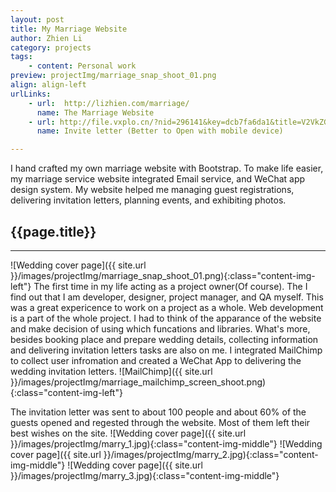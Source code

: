```yaml
---
layout: post
title: My Marriage Website
author: Zhien Li
category: projects
tags:
    - content: Personal work
preview: projectImg/marriage_snap_shoot_01.png
align: align-left
urlLinks:
    - url:  http://lizhien.com/marriage/
      name: The Marriage Website
    - url: http://file.vxplo.cn/?nid=296141&key=dcb7fa6da1&title=V2VkZGluZyBJbnZpdGF0aW9u&width=640&v=32&slink=/idea/mH2rmv0#p1
      name: Invite letter (Better to Open with mobile device)

---
```


I hand crafted my own marriage website with Bootstrap. To make life easier, my marriage service website integrated Email service, and WeChat app design system. My website helped me managing guest registrations, delivering invitation letters, planning events, and exhibiting photos. 

## {{page.title}}
-----

![Wedding cover page]({{ site.url }}/images/projectImg/marriage_snap_shoot_01.png){:class="content-img-left"}
The first time in my life acting as a project owner(Of course). The I find out that I am developer, designer, project manager, and QA myself. This was a great expericence to work on a project as a whole. Web development is a part of the whole project. I had to think of the apparance of the website and make decision of using which funcations and libraries. What's more, besides booking place and prepare wedding details, collecting information and delivering invitation letters tasks are also on me. I integrated MailChimp to collect user infromation and created a WeChat App to delivering the wedding invitation letters. 
![MailChimp]({{ site.url }}/images/projectImg/marriage_mailchimp_screen_shoot.png){:class="content-img-left"}

The invitation letter was sent to about 100 people and about 60% of the guests opened and regested through the website. Most of them left their best wishes on the site.
![Wedding cover page]({{ site.url }}/images/projectImg/marry_1.jpg){:class="content-img-middle"}
![Wedding cover page]({{ site.url }}/images/projectImg/marry_2.jpg){:class="content-img-middle"}
![Wedding cover page]({{ site.url }}/images/projectImg/marry_3.jpg){:class="content-img-middle"}